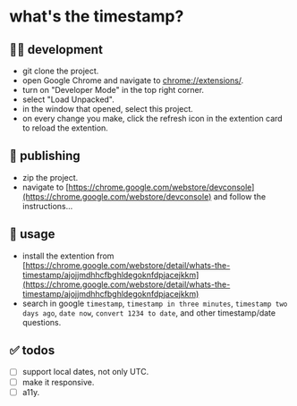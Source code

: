 # what's the timestamp? 

## 🐱‍💻 development

- git clone the project.
- open Google Chrome and navigate to [chrome://extensions/](chrome://extensions/).
- turn on "Developer Mode" in the top right corner.
- select "Load Unpacked".
- in the window that opened, select this project.
- on every change you make, click the refresh icon in the extention card to reload the extention.

## 🚀 publishing

- zip the project.
- navigate to [https://chrome.google.com/webstore/devconsole](https://chrome.google.com/webstore/devconsole) and follow the instructions...

## 🤖 usage

- install the extention from [https://chrome.google.com/webstore/detail/whats-the-timestamp/ajojjmdhhcfbghldegoknfdpjacejkkm](https://chrome.google.com/webstore/detail/whats-the-timestamp/ajojjmdhhcfbghldegoknfdpjacejkkm)
- search in google `timestamp`, `timestamp in three minutes`, `timestamp two days ago`, `date now`, `convert 1234 to date`, and other timestamp/date questions.

## ✅ todos

- [ ] support local dates, not only UTC.
- [ ] make it responsive.
- [ ] a11y.